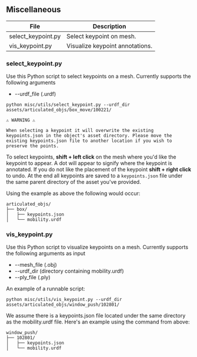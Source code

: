 ## Miscellaneous
| File       | Description                          |
   |------------|--------------------------------------|
   | select_keypoint.py   | Select keypoint on mesh. |
   | vis_keypoint.py   | Visualize keypoint annotations. |

### select_keypoint.py

Use this Python script to select keypoints on a mesh. Currently supports the following arguments

- --urdf_file (.urdf)

```
python misc/utils/select_keypoint.py --urdf_dir assets/articulated_objs/box_move/100221/
```

    ⚠️ WARNING ⚠️
    
    When selecting a keypoint it will overwrite the existing keypoints.json in the object's asset directory. Please move the existing keypoints.json file to another location if you wish to preserve the points.


To select keypoints, **shift + left click** on the mesh where you'd like the keypoint to appear. A dot will appear to signify where the keypoint is annotated. If you do not like the placement of the keypoint **shift + right click** to undo. At the end all keypoints are saved to a `keypoints.json` file under the same parent directory of the asset you've provided. 

Using the example as above the following would occur:

```
articulated_objs/
├── box/
│   ├── keypoints.json
│   └── mobility.urdf
```

### vis_keypoint.py

Use this Python script to visualize keypoints on a mesh. Currently supports the following arguments as input

- --mesh_file (.obj) 
- --urdf_dir (directory containing mobility.urdf)
- --ply_file (.ply)



An example of a runnable script:
```
python misc/utils/vis_keypoint.py --urdf_dir assets/articulated_objs/window_push/102801/
```
We assume there is a keypoints.json file located under the same directory as the mobility.urdf file. Here's an example using the command from above:

```
window_push/
├── 102801/
│   ├── keypoints.json
│   └── mobility.urdf
```